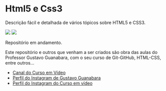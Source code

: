 # Html5 e Css3
 Descrição fácil e detalhada de vários tópicos sobre HTML5 e CSS3.

 <img src="https://blog.4linux.com.br/melhor-curso-de-html5-e-css3-por-que-aprender-html5-e-css3/"/>

 <img src="https://www.google.com/url?sa=i&url=https%3A%2F%2Fen.wikipedia.org%2Fwiki%2FCascading_Style_Sheets&psig=AOvVaw1PaFw9ljqRUfGFYZWIGSNs&ust=1588029895992000&source=images&cd=vfe&ved=0CAIQjRxqFwoTCLjjx7aeh-kCFQAAAAAdAAAAABAD">
 
 Repositório em andamento.

 Este repositório e outros que venham a ser criados são obra das aulas do Professor Gustavo Guanabara, com o seu curso de Git-GitHub, HTML-CSS, entre outros...

 <ul>
 <li><a href="https://www.youtube.com/cursoemvideo">Canal do Curso em Vídeo</a></li>
 <li><a href="https://www.instagram.com/gustavoguanabara/">Perfil do Instagram de Gustavo Guanabara</a></li>
 <li><a href="https://www.instagram.com/cursoemvideo">Perfil do Instagram do Curso em vídeo</a></li>
 </ul>

